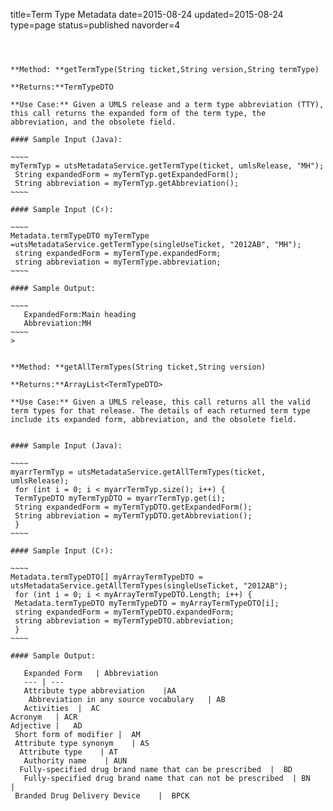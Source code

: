 title=Term Type Metadata
date=2015-08-24
updated=2015-08-24
type=page
status=published
navorder=4
~~~~~~



**Method: **getTermType(String ticket,String version,String termType)

**Returns:**TermTypeDTO

**Use Case:** Given a UMLS release and a term type abbreviation (TTY), this call returns the expanded form of the term type, the abbreviation, and the obsolete field.

#### Sample Input (Java):

~~~~
myTermTyp = utsMetadataService.getTermType(ticket, umlsRelease, "MH");
 String expandedForm = myTermTyp.getExpandedForm();
 String abbreviation = myTermTyp.getAbbreviation();
~~~~

#### Sample Input (C♯):

~~~~
Metadata.termTypeDTO myTermType =utsMetadataService.getTermType(singleUseTicket, "2012AB", "MH");
 string expandedForm = myTermType.expandedForm;
 string abbreviation = myTermType.abbreviation;
~~~~

#### Sample Output:

~~~~  
   ExpandedForm:Main heading
   Abbreviation:MH
~~~~
>


**Method: **getAllTermTypes(String ticket,String version)

**Returns:**ArrayList<TermTypeDTO>

**Use Case:** Given a UMLS release, this call returns all the valid term types for that release. The details of each returned term type include its expanded form, abbreviation, and the obsolete field.


#### Sample Input (Java):

~~~~
myarrTermTyp = utsMetadataService.getAllTermTypes(ticket, umlsRelease);
 for (int i = 0; i < myarrTermTyp.size(); i++) {
 TermTypeDTO myTermTypDTO = myarrTermTyp.get(i);
 String expandedForm = myTermTypDTO.getExpandedForm();
 String abbreviation = myTermTypDTO.getAbbreviation();
 }
~~~~

#### Sample Input (C♯):

~~~~
Metadata.termTypeDTO[] myArrayTermTypeDTO = utsMetadataService.getAllTermTypes(singleUseTicket, "2012AB");
 for (int i = 0; i < myArrayTermTypeDTO.Length; i++) {
 Metadata.termTypeDTO myTermTypeDTO = myArrayTermTypeDTO[i];
 string expandedForm = myTermTypeDTO.expandedForm;
 string abbreviation = myTermTypeDTO.abbreviation;
 }
~~~~

#### Sample Output:

   Expanded Form   | Abbreviation  
   --- | ---
   Attribute type abbreviation    |AA    
    Abbreviation in any source vocabulary   | AB        
   Activities  |  AC        
Acronym   | ACR   
Adjective |   AD    
 Short form of modifier |  AM      
 Attribute type synonym    | AS       
  Attribute type    | AT         
   Authority name    | AUN    
  Fully-specified drug brand name that can be prescribed  |  BD     
   Fully-specified drug brand name that can not be prescribed  | BN                                                   |
 Branded Drug Delivery Device    |  BPCK                                      
